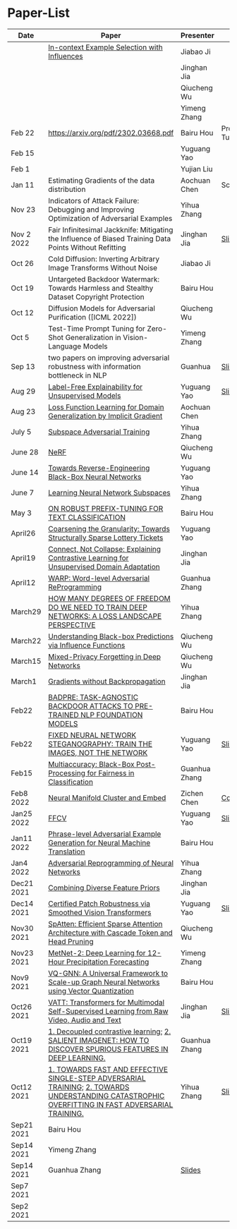 # Paper-List


| Date       | Paper                                                                                                                                                                                                                                     | Presenter                                             | Note                                                                                                           |
| ---------- | ----------------------------------------------------------------------------------------------------------------------------------------------------------------------------------------------------------------------------------------- | ----------------------------------------------------- | -------------------------------------------------------------------------------------------------------------- |
|            | [ In-context Example Selection with Influences](https://arxiv.org/pdf/2302.11042v1.pdf)                                                                                                                                                                                                                                   | Jiabao Ji                                                      |                                                                                                                |
|            |                                                                                                                                                                                                                                           | Jinghan Jia                                           |                                                                                                                |
|            |                                                                                                                                                                                                                                           | Qiucheng Wu                                           |                                                                                                                |
|            |                                                                                                                                                                                                                                           | Yimeng Zhang                                          |                                                                                                                |
| Feb 22     | https://arxiv.org/pdf/2302.03668.pdf                                                                                                                                                                                                      | Bairu Hou                                             | Prompt Tuning                                                                                                  |
| Feb 15     |                                                                                                                                                                                                                                           | Yuguang Yao                                           |                                                                                                                |
| Feb 1      |                                                                                                                                                                                                                                           | Yujian Liu                                            |                                                                                                                |
| Jan 11     | Estimating Gradients of the data distribution                                                                                                                                                                                             | Aochuan Chen                                          | Scorebased                                                                                                     |
| Nov 23     | Indicators of Attack Failure: Debugging and Improving Optimization of Adversarial Examples                                                                                                                                                | Yihua Zhang                                           |                                                                                                                |
| Nov 2 2022 | Fair Infinitesimal Jackknife: Mitigating the Influence of Biased Training Data Points Without Refitting                                                                                                                                   | Jinghan Jia                                           | [Slides](https://docs.google.com/presentation/d/1zuEpfZI2f17AyLmwKJfCqTbg6ffhKX1Bj3Q6TXmKdK4/edit)             |
| Oct 26     | Cold Diffusion: Inverting Arbitrary Image Transforms Without Noise                                                                                                                                                                        | Jiabao Ji                                             |                                                                                                                |
| Oct 19     | Untargeted Backdoor Watermark: Towards Harmless and Stealthy Dataset Copyright Protection                                                                                                                                                 | Bairu Hou                                             |                                                                                                                |
| Oct 12     | Diffusion Models for Adversarial Purification ([ICML 2022])                                                                                                                                                                               | Qiucheng Wu                                           |                                                                                                                |
| Oct 5      | Test-Time Prompt Tuning for Zero-Shot Generalization in Vision-Language Models                                                                                                                                                            | Yimeng Zhang                                          |                                                                                                                |
| Sep 13     | two papers on improving adversarial robustness with information bottleneck in NLP                                                                                                                                                         | Guanhua                                               | [Slides](https://www.overleaf.com/read/bwhqrjzpyxhx)                                                           |
| Aug 29     | [Label-Free Explainability for Unsupervised Models](https://proceedings.mlr.press/v162/crabbe22a/crabbe22a.pdf)                                                                                                                           | Yuguang Yao                                           | [Slides](https://docs.google.com/presentation/d/1HoIp4cY25KoPPjoiUBNEKpo9h73F3WA1QC9Vr6bjI88/edit?usp=sharing) |
| Aug 23     | [Loss Function Learning for Domain Generalization by Implicit Gradient](https://proceedings.mlr.press/v162/gao22b/gao22b.pdf)                                                                                                             | Aochuan Chen                                          |                                                                                                                |
| July 5     | [Subspace Adversarial Training](https://arxiv.org/pdf/2111.12229.pdf)                                                                                                                                                                     | Yihua Zhang                                           |                                                                                                                |
| June 28    | [NeRF]( https://dl.acm.org/doi/pdf/10.1145/3503250NeRF   )                                                                                                                                                                                | Qiucheng Wu                                           |                                                                                                                |
| June 14    | [Towards Reverse-Engineering Black-Box Neural Networks](https://arxiv.org/abs/1711.01768)                                                                                                                                                 | Yuguang Yao                                           |                                                                                                                |
| June 7     | [Learning Neural Network Subspaces](https://arxiv.org/pdf/2102.10472.pdf)                                                                                                                                                                 | Yihua Zhang                                           |                                                                                                                |
| May 3      | [ON ROBUST PREFIX-TUNING FOR TEXT CLASSIFICATION](https://openreview.net/pdf?id=eBCmOocUejf)                                                                                                                                              | Bairu Hou                                             |                                                                                                                |
| April26    | [Coarsening the Granularity: Towards Structurally Sparse Lottery Tickets](https://arxiv.org/abs/2202.04736)                                                                                                                               | Yuguang Yao                                           |                                                                                                                |
| April19    | [Connect, Not Collapse: Explaining Contrastive Learning for Unsupervised Domain Adaptation](https://arxiv.org/pdf/2204.00570v1.pdf)                                                                                                       | Jinghan Jia                                           |                                                                                                                |
| April12    | [WARP: Word-level Adversarial ReProgramming ](https://arxiv.org/pdf/2101.00121.pdf)                                                                                                                                                       | Guanhua Zhang                                         |                                                                                                                |
| March29    | [HOW MANY DEGREES OF FREEDOM DO WE NEED TO TRAIN DEEP NETWORKS: A LOSS LANDSCAPE PERSPECTIVE](https://openreview.net/pdf?id=ChMLTGRjFcU)                                                                                                  | Yihua Zhang                                           |                                                                                                                |
| March22    | [Understanding Black-box Predictions via Influence Functions](https://arxiv.org/pdf/1703.04730.pdf)                                                                                                                                       | Qiucheng Wu                                           |                                                                                                                |
| March15    | [Mixed-Privacy Forgetting in Deep Networks](https://openaccess.thecvf.com/content/CVPR2021/papers/Golatkar_Mixed-Privacy_Forgetting_in_Deep_Networks_CVPR_2021_paper.pdf)                                                                 | Qiucheng Wu                                           |                                                                                                                |
| March1     | [Gradients without Backpropagation](https://arxiv.org/pdf/2202.08587.pdf)                                                                                                                                                                 | Jinghan Jia                                           |                                                                                                                |
| Feb22      | [BADPRE: TASK-AGNOSTIC BACKDOOR ATTACKS TO PRE-TRAINED NLP FOUNDATION MODELS](https://openreview.net/pdf?id=Mng8CQ9eBW)                                                                                                                   | Bairu Hou                                             |                                                                                                                |
| Feb22      | [FIXED NEURAL NETWORK STEGANOGRAPHY: TRAIN THE IMAGES, NOT THE NETWORK ](https://openreview.net/forum?id=hcMvApxGSzZ)                                                                                                                     | Yuguang Yao                                           | [Slides](https://docs.google.com/presentation/d/1VFaRsOEUmXe1Fr2uXnIBrerCJUFDgI5cUNljS8vkFsU/edit?usp=sharing) |
| Feb15      | [Multiaccuracy: Black-Box Post-Processing for Fairness in Classification ](https://arxiv.org/abs/1805.12317)                                                                                                                              | Guanhua Zhang                                         |                                                                                                                |
| Feb8 2022  | [Neural Manifold Cluster and Embed](https://arxiv.org/pdf/2201.10000.pdf)                                                                                                                                                                 | Zichen Chen                                           | [Code](https://github.com/zengyi-li/NMCE-release)                                                              |
| Jan25 2022 | [FFCV](https://github.com/libffcv/ffcv)                                                                                                                                                                                                   | Yuguang Yao                                           | [Slides](https://yuguang-yao.slides.com/yaoyugua/deck-5cb81c/fullscreen?token=y9VF9g5A)                        |
| Jan11 2022 | [Phrase-level Adversarial Example Generation for Neural Machine Translation](https://arxiv.org/pdf/2201.02009.pdf)                                                                                                                        | Bairu Hou                                             |                                                                                                                |
| Jan4 2022  | [Adversarial Reprogramming of Neural Networks](https://arxiv.org/abs/1806.11146)                                                                                                                                                          | Yihua Zhang                                           |                                                                                                                |
| Dec21 2021 | [Combining Diverse Feature Priors](https://arxiv.org/abs/2110.08220)                                                                                                                                                                      | Jinghan Jia                                           |                                                                                                                |
| Dec14 2021 | [Certified Patch Robustness via Smoothed Vision Transformers](https://arxiv.org/abs/2110.07719)                                                                                                                                           | Yuguang Yao                                           | [Slides](https://yuguang-yao.slides.com/yaoyugua/deck/fullscreen?token=0aiZnAQJ)                               |
| Nov30 2021 | [SpAtten: Efficient Sparse Attention Architecture with Cascade Token and Head Pruning](https://arxiv.org/abs/2012.09852)                                                                                                                  | Qiucheng Wu                                           |                                                                                                                |
| Nov23 2021 | [MetNet-2: Deep Learning for 12-Hour Precipitation Forecasting](https://arxiv.org/pdf/2111.07470.pdf)                                                                                                                                     | Yimeng Zhang                                          |                                                                                                                |
| Nov9 2021  | [VQ-GNN: A Universal Framework to Scale-up Graph Neural Networks using Vector Quantization](https://arxiv.org/pdf/2110.14363.pdf)                                                                                                         | Bairu Hou                                             |                                                                                                                |
| Oct26 2021 | [VATT: Transformers for Multimodal Self-Supervised Learning from Raw Video, Audio and Text](https://arxiv.org/pdf/2104.11178.pdf)                                                                                                         | Jinghan Jia                                           | [Slides](https://www.overleaf.com/project/6176f1d3cfe1a9852e70f661)                                            |
| Oct19 2021 | [1. Decoupled contrastive learning;](https://arxiv.org/pdf/2110.06848.pdf) [2. SALIENT IMAGENET: HOW TO DISCOVER SPURIOUS FEATURES IN DEEP LEARNING.](https://arxiv.org/pdf/2110.04301.pdf)                                               | Guanhua Zhang                                         |                                                                                                                |
| Oct12 2021 | [1. TOWARDS FAST AND EFFECTIVE SINGLE-STEP ADVERSARIAL TRAINING;](https://openreview.net/pdf?id=fRnRsdc_nR7) [2. TOWARDS UNDERSTANDING CATASTROPHIC OVERFITTING IN FAST ADVERSARIAL TRAINING.](https://openreview.net/pdf?id=lDvJM5XUyrx) | Yihua Zhang                                           | [Slides](https://www.overleaf.com/read/zmtbpzfnvrcn)                                                           |
| Sep21 2021 | Bairu Hou                                                                                                                                                                                                                                 |                                                       |                                                                                                                |
| Sep14 2021 | Yimeng Zhang                                                                                                                                                                                                                              |                                                       |                                                                                                                |
| Sep14 2021 | Guanhua Zhang                                                                                                                                                                                                                             | [Slides]( https://www.overleaf.com/read/crjssxhkkhkt) |                                                                                                                |
| Sep7 2021  |                                                                                                                                                                                                                                           |                                                       |                                                                                                                |
| Sep2 2021  |                                                                                                                                                                                                                                           |                                                       |                                                                                                                |
